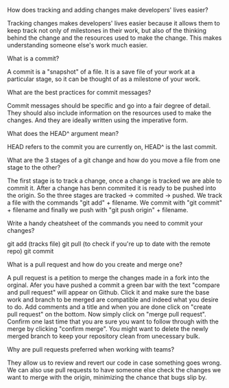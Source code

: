 How does tracking and adding changes make developers' lives easier?

Tracking changes makes developers' lives easier because it allows them to keep track not only of milestones in their work, but also of the thinking behind the change and the resources used to make the change. This makes understanding someone else's work much easier.

What is a commit?

A commit is a "snapshot" of a file. It is a save file of your work at a particular stage, so it can be thought of as a milestone of your work.

What are the best practices for commit messages?

Commit messages should be specific and go into a fair degree of detail. They should also include information on the resources used to make the changes. And they are ideally written using the imperative form. 

What does the HEAD^ argument mean?

HEAD refers to the commit you are currently on, HEAD^ is the last commit.

What are the 3 stages of a git change and how do you move a file from one stage to the other?
 
 The first stage is to track a change, once a change is tracked we are able to commit it. After a change has benn commited it is ready to be pushed into the origin. So the three stages are tracked -> commited -> pushed. We track a file with the commands "git add" + filename. We commit with "git commit" + filename and finally we push with "git push origin" + filename.

Write a handy cheatsheet of the commands you need to commit your changes?

git add (tracks file)
git pull (to check if you're up to date with the remote repo)
git commit

What is a pull request and how do you create and merge one?

A pull request is a petition to merge the changes made in a fork into the orginal. Afer you have pushed a commit a green bar with the text "compare and pull request" will appear on Github. Click it and make sure the base work and branch to be merged are compatible and indeed what you desire to do. Add comments and a title and when you are done click on "create pull request" on the bottom. Now  simply click on "merge pull request". Confirm one last time that you are sure you want to follow through with the merge by clicking "confirm merge". You might want to delete the newly merged branch to keep your repository clean from unecessary bulk.

Why are pull requests preferred when working with teams?

They allow us to review and revert our code in case something goes wrong. We can also use pull requests to have someone else check the changes we want to merge with the origin, minimizing the chance that bugs slip by. 
